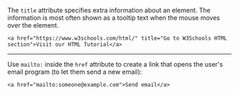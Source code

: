 The `title` attribute specifies extra information about an element. The information is most often shown as a tooltip text when the mouse moves over the element.

```
<a href="https://www.w3schools.com/html/" title="Go to W3Schools HTML section">Visit our HTML Tutorial</a>
```

<hr>

Use `mailto:` inside the `href` attribute to create a link that opens the user's email program (to let them send a new email):

```
<a href="mailto:someone@example.com">Send email</a>
```
